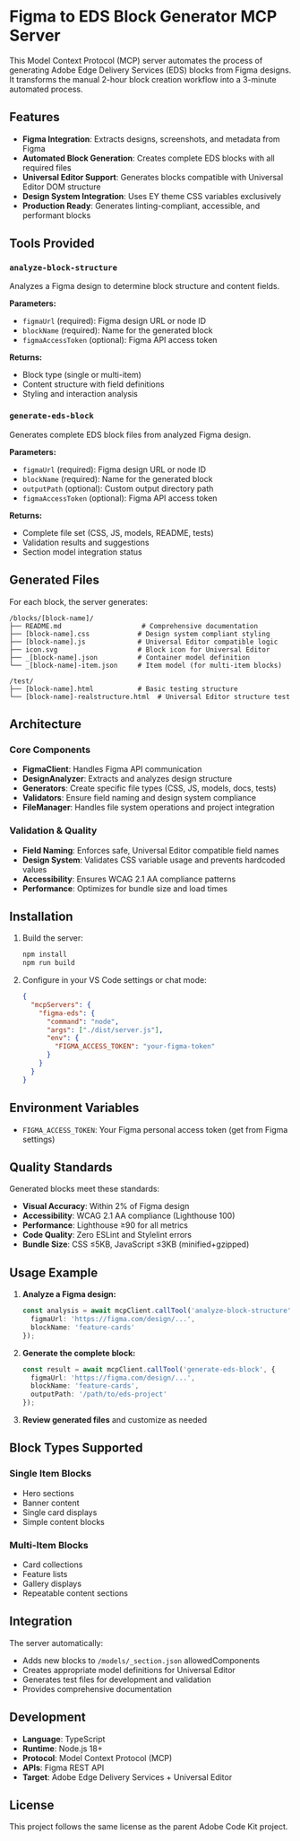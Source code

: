 # Figma to EDS Block Generator MCP Server

This Model Context Protocol (MCP) server automates the process of generating Adobe Edge Delivery Services (EDS) blocks from Figma designs. It transforms the manual 2-hour block creation workflow into a 3-minute automated process.

## Features

- **Figma Integration**: Extracts designs, screenshots, and metadata from Figma
- **Automated Block Generation**: Creates complete EDS blocks with all required files
- **Universal Editor Support**: Generates blocks compatible with Universal Editor DOM structure
- **Design System Integration**: Uses EY theme CSS variables exclusively
- **Production Ready**: Generates linting-compliant, accessible, and performant blocks

## Tools Provided

### `analyze-block-structure`
Analyzes a Figma design to determine block structure and content fields.

**Parameters:**
- `figmaUrl` (required): Figma design URL or node ID
- `blockName` (required): Name for the generated block
- `figmaAccessToken` (optional): Figma API access token

**Returns:**
- Block type (single or multi-item)
- Content structure with field definitions
- Styling and interaction analysis

### `generate-eds-block`
Generates complete EDS block files from analyzed Figma design.

**Parameters:**
- `figmaUrl` (required): Figma design URL or node ID
- `blockName` (required): Name for the generated block
- `outputPath` (optional): Custom output directory path
- `figmaAccessToken` (optional): Figma API access token

**Returns:**
- Complete file set (CSS, JS, models, README, tests)
- Validation results and suggestions
- Section model integration status

## Generated Files

For each block, the server generates:

```
/blocks/[block-name]/
├── README.md                    # Comprehensive documentation
├── [block-name].css            # Design system compliant styling
├── [block-name].js             # Universal Editor compatible logic
├── icon.svg                    # Block icon for Universal Editor
├── _[block-name].json          # Container model definition
└── _[block-name]-item.json     # Item model (for multi-item blocks)

/test/
├── [block-name].html           # Basic testing structure
└── [block-name]-realstructure.html  # Universal Editor structure test
```

## Architecture

### Core Components

- **FigmaClient**: Handles Figma API communication
- **DesignAnalyzer**: Extracts and analyzes design structure
- **Generators**: Create specific file types (CSS, JS, models, docs, tests)
- **Validators**: Ensure field naming and design system compliance
- **FileManager**: Handles file system operations and project integration

### Validation & Quality

- **Field Naming**: Enforces safe, Universal Editor compatible field names
- **Design System**: Validates CSS variable usage and prevents hardcoded values
- **Accessibility**: Ensures WCAG 2.1 AA compliance patterns
- **Performance**: Optimizes for bundle size and load times

## Installation

1. Build the server:
   ```bash
   npm install
   npm run build
   ```

2. Configure in your VS Code settings or chat mode:
   ```json
   {
     "mcpServers": {
       "figma-eds": {
         "command": "node",
         "args": ["./dist/server.js"],
         "env": {
           "FIGMA_ACCESS_TOKEN": "your-figma-token"
         }
       }
     }
   }
   ```

## Environment Variables

- `FIGMA_ACCESS_TOKEN`: Your Figma personal access token (get from Figma settings)

## Quality Standards

Generated blocks meet these standards:
- **Visual Accuracy**: Within 2% of Figma design
- **Accessibility**: WCAG 2.1 AA compliance (Lighthouse 100)
- **Performance**: Lighthouse ≥90 for all metrics
- **Code Quality**: Zero ESLint and Stylelint errors
- **Bundle Size**: CSS ≤5KB, JavaScript ≤3KB (minified+gzipped)

## Usage Example

1. **Analyze a Figma design:**
   ```typescript
   const analysis = await mcpClient.callTool('analyze-block-structure', {
     figmaUrl: 'https://figma.com/design/...',
     blockName: 'feature-cards'
   });
   ```

2. **Generate the complete block:**
   ```typescript
   const result = await mcpClient.callTool('generate-eds-block', {
     figmaUrl: 'https://figma.com/design/...',
     blockName: 'feature-cards',
     outputPath: '/path/to/eds-project'
   });
   ```

3. **Review generated files** and customize as needed

## Block Types Supported

### Single Item Blocks
- Hero sections
- Banner content
- Single card displays
- Simple content blocks

### Multi-Item Blocks
- Card collections
- Feature lists
- Gallery displays
- Repeatable content sections

## Integration

The server automatically:
- Adds new blocks to `/models/_section.json` allowedComponents
- Creates appropriate model definitions for Universal Editor
- Generates test files for development and validation
- Provides comprehensive documentation

## Development

- **Language**: TypeScript
- **Runtime**: Node.js 18+
- **Protocol**: Model Context Protocol (MCP)
- **APIs**: Figma REST API
- **Target**: Adobe Edge Delivery Services + Universal Editor

## License

This project follows the same license as the parent Adobe Code Kit project.